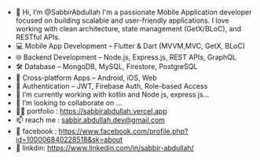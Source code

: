 - 👋 Hi, I’m @SabbirAbdullah
I'm a passionate  Mobile Application  developer focused on building scalable and user-friendly applications. I love working with clean architecture, state management (GetX/BLoC), and RESTful APIs.
- 💻 Mobile App Development – Flutter & Dart (MVVM,MVC, GetX, BLoC)
- 🌐 Backend Development – Node.js, Express.js, REST APIs, GraphQL
- 🛠️ Database – MongoDB, MySQL, Firestore, PostgreSQL
- 📱 Cross-platform Apps – Android, iOS, Web
- 🔐 Authentication – JWT, Firebase Auth, Role-based Access
- 🌱 I’m currently working with  kotlin and Node js, express js...
- 💞️ I’m looking to collaborate on ...
- 🧑🏻 portfolio : https://sabbirabdullah.vercel.app
- 📫  reach me : sabbir.abdullah.dev@gmail.com
- 📘 facebook : https://www.facebook.com/profile.php?id=100006840228518&sk=about
- 💼  linkdin: https://www.linkedin.com/in/sabbir-abdullah/


<!---
SabbirAbdullah/SabbirAbdullah is a ✨ special ✨ repository because its `README.md` (this file) appears on your GitHub profile.
You can click the Preview link to take a look at your changes.
--->
